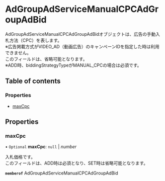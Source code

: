 # AdGroupAdServiceManualCPCAdGroupAdBid


<div lang=\"ja\"> AdGroupAdServiceManualCPCAdGroupAdBidオブジェクトは、広告の手動入札方法（CPC）を表します。<br> ※広告掲載方式がVIDEO_AD（動画広告）のキャンペーンIDを指定した時は利用できません。<br> このフィールドは、省略可能となります。<br> ※ADD時、biddingStrategyTypeがMANUAL_CPCの場合は必須です。 </div> 

## Table of contents

### Properties

- [maxCpc](adgroupadservicemanualcpcadgroupadbid.md#maxcpc)

## Properties

### maxCpc

• `Optional` **maxCpc**: ``null`` \| *number*

<div lang=\"ja\"> 入札価格です。<br> このフィールドは、ADD時は必須となり、SET時は省略可能となります。 </div> 

**`memberof`** AdGroupAdServiceManualCPCAdGroupAdBid
